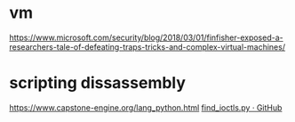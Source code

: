 # vm

https://www.microsoft.com/security/blog/2018/03/01/finfisher-exposed-a-researchers-tale-of-defeating-traps-tricks-and-complex-virtual-machines/

# scripting dissassembly

https://www.capstone-engine.org/lang_python.html
[find\_ioctls\.py · GitHub](https://gist.github.com/uf0o/011cedcae3f52102c69c7d8c28ae678c)
